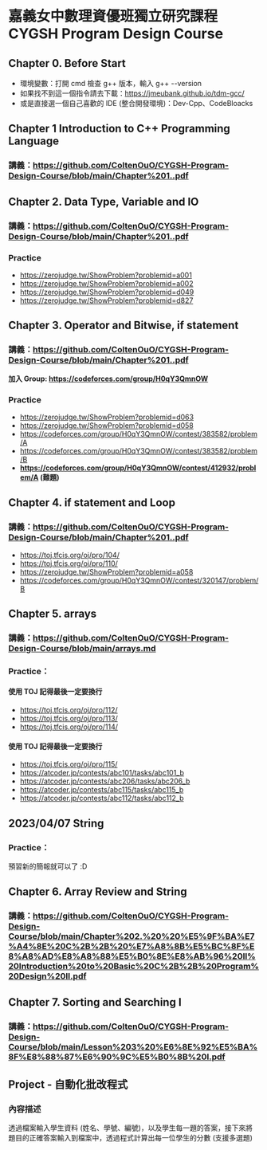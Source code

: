 # 嘉義女中數理資優班獨立研究課程 CYGSH Program Design Course

## Chapter 0. Before Start

- 環境變數：打開 cmd 檢查 g++ 版本，輸入 g++ --version
- 如果找不到這一個指令請去下載：https://jmeubank.github.io/tdm-gcc/
- 或是直接選一個自己喜歡的 IDE (整合開發環境)：Dev-Cpp、CodeBloacks

## Chapter 1 Introduction to C++ Programming Language

### 講義：https://github.com/ColtenOuO/CYGSH-Program-Design-Course/blob/main/Chapter%201..pdf

## Chapter 2. Data Type, Variable and IO 

### 講義：https://github.com/ColtenOuO/CYGSH-Program-Design-Course/blob/main/Chapter%201..pdf

### Practice
- https://zerojudge.tw/ShowProblem?problemid=a001
- https://zerojudge.tw/ShowProblem?problemid=a002
- https://zerojudge.tw/ShowProblem?problemid=d049
- https://zerojudge.tw/ShowProblem?problemid=d827

## Chapter 3. Operator and Bitwise, if statement

### 講義：https://github.com/ColtenOuO/CYGSH-Program-Design-Course/blob/main/Chapter%201..pdf

**加入 Group: https://codeforces.com/group/H0qY3QmnOW**

### Practice
- https://zerojudge.tw/ShowProblem?problemid=d063
- https://zerojudge.tw/ShowProblem?problemid=d058
- https://codeforces.com/group/H0qY3QmnOW/contest/383582/problem/A
- https://codeforces.com/group/H0qY3QmnOW/contest/383582/problem/B
- **https://codeforces.com/group/H0qY3QmnOW/contest/412932/problem/A (難題)**

## Chapter 4. if statement and Loop

### 講義：https://github.com/ColtenOuO/CYGSH-Program-Design-Course/blob/main/Chapter%201..pdf

- https://toj.tfcis.org/oj/pro/104/
- https://toj.tfcis.org/oj/pro/110/
- https://zerojudge.tw/ShowProblem?problemid=a058
- https://codeforces.com/group/H0qY3QmnOW/contest/320147/problem/B

## Chapter 5. arrays

### 講義：https://github.com/ColtenOuO/CYGSH-Program-Design-Course/blob/main/arrays.md

### Practice：

#### 使用 TOJ 記得最後一定要換行

- https://toj.tfcis.org/oj/pro/112/
- https://toj.tfcis.org/oj/pro/113/
- https://toj.tfcis.org/oj/pro/114/


#### 使用 TOJ 記得最後一定要換行

- https://toj.tfcis.org/oj/pro/115/
- https://atcoder.jp/contests/abc101/tasks/abc101_b
- https://atcoder.jp/contests/abc206/tasks/abc206_b
- https://atcoder.jp/contests/abc115/tasks/abc115_b
- https://atcoder.jp/contests/abc112/tasks/abc112_b

## 2023/04/07 String 

### Practice：

預習新的簡報就可以了 :D

## Chapter 6. Array Review and String

### 講義：https://github.com/ColtenOuO/CYGSH-Program-Design-Course/blob/main/Chapter%202.%20%20%E5%9F%BA%E7%A4%8E%20C%2B%2B%20%E7%A8%8B%E5%BC%8F%E8%A8%AD%E8%A8%88%E5%B0%8E%E8%AB%96%20II%20Introduction%20to%20Basic%20C%2B%2B%20Program%20Design%20II.pdf

## Chapter 7. Sorting and Searching I

### 講義：https://github.com/ColtenOuO/CYGSH-Program-Design-Course/blob/main/Lesson%203%20%E6%8E%92%E5%BA%8F%E8%88%87%E6%90%9C%E5%B0%8B%20I.pdf

## Project - 自動化批改程式

### 內容描述

透過檔案輸入學生資料 (姓名、學號、編號)，以及學生每一題的答案，接下來將題目的正確答案輸入到檔案中，透過程式計算出每一位學生的分數 (支援多選題)




